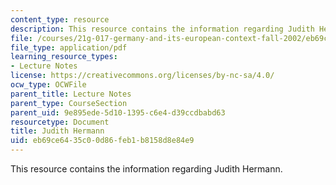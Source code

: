 ```yaml
---
content_type: resource
description: This resource contains the information regarding Judith Hermann.
file: /courses/21g-017-germany-and-its-european-context-fall-2002/eb69ce6435c00d86feb1b8158d8e84e9_MIT21G_017F02_lec_6_1.pdf
file_type: application/pdf
learning_resource_types:
- Lecture Notes
license: https://creativecommons.org/licenses/by-nc-sa/4.0/
ocw_type: OCWFile
parent_title: Lecture Notes
parent_type: CourseSection
parent_uid: 9e895ede-5d10-1395-c6e4-d39ccdbabd63
resourcetype: Document
title: Judith Hermann
uid: eb69ce64-35c0-0d86-feb1-b8158d8e84e9
---
```

This resource contains the information regarding Judith Hermann.